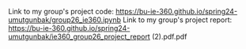 Link to my group's project code: https://bu-ie-360.github.io/spring24-umutgunbak/group26_ie360.ipynb
Link to my group's project report: https://bu-ie-360.github.io/spring24-umutgunbak/ie360_group26_project_report (2).pdf.pdf
